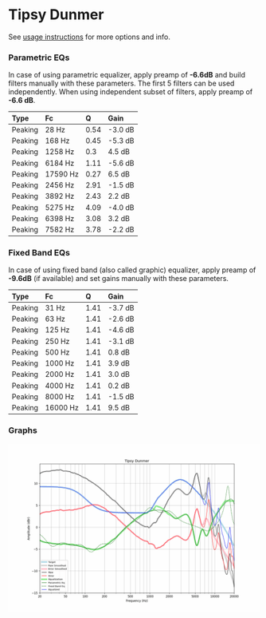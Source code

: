 # Tipsy Dunmer
See [usage instructions](https://github.com/jaakkopasanen/AutoEq#usage) for more options and info.

### Parametric EQs
In case of using parametric equalizer, apply preamp of **-6.6dB** and build filters manually
with these parameters. The first 5 filters can be used independently.
When using independent subset of filters, apply preamp of **-6.6 dB**.

| Type    | Fc       |    Q | Gain    |
|:--------|:---------|:-----|:--------|
| Peaking | 28 Hz    | 0.54 | -3.0 dB |
| Peaking | 168 Hz   | 0.45 | -5.3 dB |
| Peaking | 1258 Hz  | 0.3  | 4.5 dB  |
| Peaking | 6184 Hz  | 1.11 | -5.6 dB |
| Peaking | 17590 Hz | 0.27 | 6.5 dB  |
| Peaking | 2456 Hz  | 2.91 | -1.5 dB |
| Peaking | 3892 Hz  | 2.43 | 2.2 dB  |
| Peaking | 5275 Hz  | 4.09 | -4.0 dB |
| Peaking | 6398 Hz  | 3.08 | 3.2 dB  |
| Peaking | 7582 Hz  | 3.78 | -2.2 dB |

### Fixed Band EQs
In case of using fixed band (also called graphic) equalizer, apply preamp of **-9.6dB**
(if available) and set gains manually with these parameters.

| Type    | Fc       |    Q | Gain    |
|:--------|:---------|:-----|:--------|
| Peaking | 31 Hz    | 1.41 | -3.7 dB |
| Peaking | 63 Hz    | 1.41 | -2.6 dB |
| Peaking | 125 Hz   | 1.41 | -4.6 dB |
| Peaking | 250 Hz   | 1.41 | -3.1 dB |
| Peaking | 500 Hz   | 1.41 | 0.8 dB  |
| Peaking | 1000 Hz  | 1.41 | 3.9 dB  |
| Peaking | 2000 Hz  | 1.41 | 3.0 dB  |
| Peaking | 4000 Hz  | 1.41 | 0.2 dB  |
| Peaking | 8000 Hz  | 1.41 | -1.5 dB |
| Peaking | 16000 Hz | 1.41 | 9.5 dB  |

### Graphs
![](./Tipsy%20Dunmer.png)